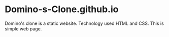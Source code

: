 # Domino-s-Clone.github.io
Domino's clone is a static website. Technology used HTML and CSS. This is simple web page.
